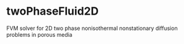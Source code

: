 # twoPhaseFluid2D
FVM solver for 2D two phase nonisothermal nonstationary diffusion problems in porous media
